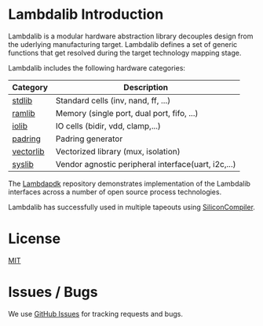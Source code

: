 # Lambdalib Introduction

Lambdalib is a modular hardware abstraction library decouples design from the uderlying manufacturing target. Lambdalib defines a set of generic functions that get resolved during the target technology mapping stage.

Lambdalib includes the following hardware categories:

| Category                            | Description                           |
|-------------------------------------|---------------------------------------|
|[stdlib](lambdalib/stdlib/rtl)       | Standard cells (inv, nand, ff, ...)
|[ramlib](lambdalib/ramlib/rtl)       | Memory (single port, dual port, fifo, ...)
|[iolib](lambdalib/iolib/rtl)         | IO cells (bidir, vdd, clamp,...)
|[padring](lambdalib/padring/rtl)     | Padring generator
|[vectorlib](lambdalib/vectorlib/rtl) | Vectorized library (mux, isolation)
|[syslib](lambdalib/syslib/rtl)       | Vendor agnostic peripheral interface(uart, i2c,...)

The [Lambdapdk](https://github.com/siliconcompiler/lambdapdk) repository demonstrates implementation of the Lambdalib interfaces across a number of open source process technologies.

Lambdalib has successfully used in multiple tapeouts using [SiliconCompiler](https://github.com/siliconcompiler/siliconcompiler).

# License

[MIT](LICENSE)

# Issues / Bugs

We use [GitHub Issues](https://github.com/siliconcompiler/lambdalib/issues) for tracking requests and bugs.
